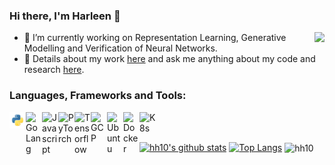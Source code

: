 ### Hi there, I'm Harleen 👋

<img src="https://komarev.com/ghpvc/?username=hh10&color=blue&style=flat-square" align="right" />

- 🔭 I’m currently working on Representation Learning, Generative Modelling and Verification of Neural Networks.
- 💬 Details about my work [here](https://hh10.github.io/) and ask me anything about my code and research [here](https://github.com/hh10/hh10/issues).


### Languages, Frameworks and Tools:
<img align="left" alt="Python" width="26px" src="https://raw.githubusercontent.com/github/explore/80688e429a7d4ef2fca1e82350fe8e3517d3494d/topics/python/python.png" />
<img align="left" alt="GoLang" width="26px" src="https://www.vectorlogo.zone/logos/golang/golang-icon.svg" />
<img align="left" alt="Javascript" width="26px" src="https://www.vectorlogo.zone/logos/javascript/javascript-icon.svg" />
<img align="left" alt="PyTorch" width="26px" src="https://www.vectorlogo.zone/logos/pytorch/pytorch-icon.svg" />
<img align="left" alt="Tensorflow" width="26px" src="https://www.vectorlogo.zone/logos/tensorflow/tensorflow-icon.svg" />
<img align="left" alt="GCP" width="26px" src="https://www.vectorlogo.zone/logos/google_cloud/google_cloud-icon.svg" />
<img align="left" alt="Ubuntu" width="26px" src="https://www.vectorlogo.zone/logos/ubuntu/ubuntu-tile.svg" />
<img align="left" alt="Docker" width="26px" src="https://www.vectorlogo.zone/logos/docker/docker-icon.svg" />
<img align="left" alt="K8s" width="26px" src="https://www.vectorlogo.zone/logos/kubernetes/kubernetes-icon.svg" />

<br />
<br />

[![hh10's github stats](https://github-readme-stats.vercel.app/api?username=hh10&count_private=true&show_icons=true&line_height=21&show_icons=true&theme=vue)](https://github.com/hh10)
[![Top Langs](https://github-readme-stats.vercel.app/api/top-langs/?username=hh10&count_private=true&show_icons=true&layout=compact&theme=vue&langs_count=10&hide=jupyter%20notebook)](https://github.com/hh10)
<img align="center" src="https://github-readme-streak-stats.herokuapp.com/?user=hh10&" alt="hh10" />
